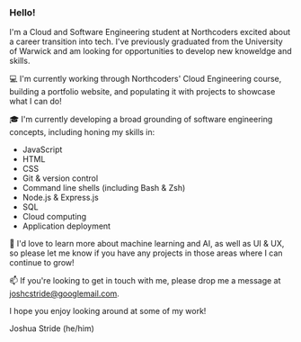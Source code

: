 ### Hello!

I'm a Cloud and Software Engineering student at Northcoders excited about a career transition into tech. I've previously graduated from the University of Warwick and am looking for opportunities to develop new knoweldge and skills.

💻 I'm currently working through Northcoders' Cloud Engineering course, building a portfolio website, and populating it with projects to showcase what I can do!

🎓 I'm currently developing a broad grounding of software engineering concepts, including honing my skills in:
- JavaScript
- HTML
- CSS
- Git & version control
- Command line shells (including Bash & Zsh)
- Node.js & Express.js
- SQL
- Cloud computing
- Application deployment

🌿 I'd love to learn more about machine learning and AI, as well as UI & UX, so please let me know if you have any projects in those areas where I can continue to grow!

📫 If you're looking to get in touch with me, please drop me a message at joshcstride@googlemail.com.

I hope you enjoy looking around at some of my work!

Joshua Stride (he/him)
